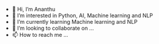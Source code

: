 - 👋 Hi, I’m Ananthu
- 👀 I’m interested in Python, AI, Machine learning and NLP
- 🌱 I’m currently learning Machine learning and NLP
- 💞️ I’m looking to collaborate on ...
- 📫 How to reach me ...

<!---
ksananthu/ksananthu is a ✨ special ✨ repository because its `README.md` (this file) appears on your GitHub profile.
You can click the Preview link to take a look at your changes.
--->

